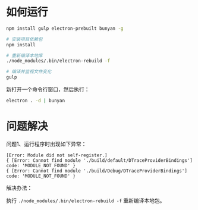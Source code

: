 # 如何运行

```bash
npm install gulp electron-prebuilt bunyan -g

# 安装项目依赖包
npm install

# 重新编译本地库
./node_modules/.bin/electron-rebuild -f

# 编译并监视文件变化
gulp
```

新打开一个命令行窗口，然后执行：

```bash
electron . -d | bunyan
```

# 问题解决

问题1、运行程序时出现如下异常：

```
[Error: Module did not self-register.]
{ [Error: Cannot find module './build/default/DTraceProviderBindings'] code: 'MODULE_NOT_FOUND' }
{ [Error: Cannot find module './build/Debug/DTraceProviderBindings'] code: 'MODULE_NOT_FOUND' }
```

解决办法：

执行 `./node_modules/.bin/electron-rebuild -f` 重新编译本地包。

